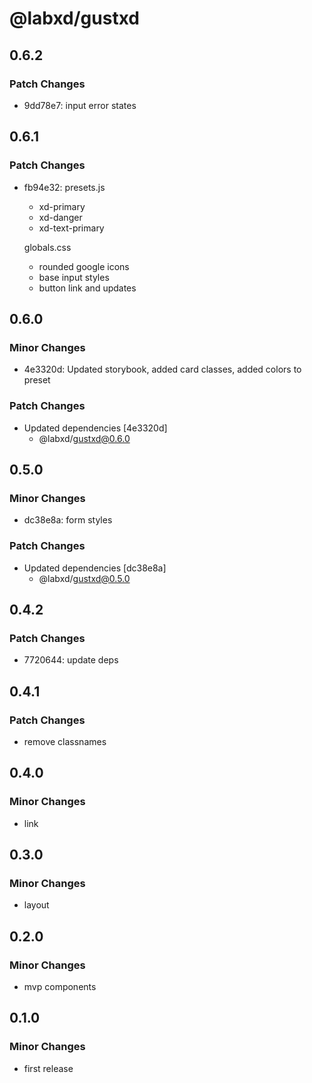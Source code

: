 # @labxd/gustxd

## 0.6.2

### Patch Changes

- 9dd78e7: input error states

## 0.6.1

### Patch Changes

- fb94e32: presets.js

  - xd-primary
  - xd-danger
  - xd-text-primary

  globals.css

  - rounded google icons
  - base input styles
  - button link and updates

## 0.6.0

### Minor Changes

- 4e3320d: Updated storybook, added card classes, added colors to preset

### Patch Changes

- Updated dependencies [4e3320d]
  - @labxd/gustxd@0.6.0

## 0.5.0

### Minor Changes

- dc38e8a: form styles

### Patch Changes

- Updated dependencies [dc38e8a]
  - @labxd/gustxd@0.5.0

## 0.4.2

### Patch Changes

- 7720644: update deps

## 0.4.1

### Patch Changes

- remove classnames

## 0.4.0

### Minor Changes

- link

## 0.3.0

### Minor Changes

- layout

## 0.2.0

### Minor Changes

- mvp components

## 0.1.0

### Minor Changes

- first release
